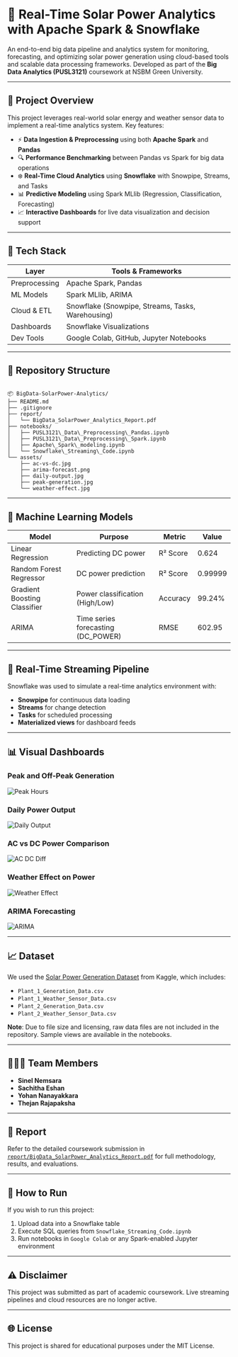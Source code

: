 # 🔆 Real-Time Solar Power Analytics with Apache Spark & Snowflake

An end-to-end big data pipeline and analytics system for monitoring, forecasting, and optimizing solar power generation using cloud-based tools and scalable data processing frameworks. Developed as part of the **Big Data Analytics (PUSL3121)** coursework at NSBM Green University.

---

## 📌 Project Overview

This project leverages real-world solar energy and weather sensor data to implement a real-time analytics system. Key features:

- ⚡ **Data Ingestion & Preprocessing** using both **Apache Spark** and **Pandas**
- 🔍 **Performance Benchmarking** between Pandas vs Spark for big data operations
- ❄️ **Real-Time Cloud Analytics** using **Snowflake** with Snowpipe, Streams, and Tasks
- 📊 **Predictive Modeling** using Spark MLlib (Regression, Classification, Forecasting)
- 📈 **Interactive Dashboards** for live data visualization and decision support

---

## 🧰 Tech Stack

| Layer         | Tools & Frameworks                                |
| ------------- | ------------------------------------------------- |
| Preprocessing | Apache Spark, Pandas                              |
| ML Models     | Spark MLlib, ARIMA                                |
| Cloud & ETL   | Snowflake (Snowpipe, Streams, Tasks, Warehousing) |
| Dashboards    | Snowflake Visualizations                          |
| Dev Tools     | Google Colab, GitHub, Jupyter Notebooks           |

---

## 📁 Repository Structure

```

📦 BigData-SolarPower-Analytics/
├── README.md
├── .gitignore
├── report/
│   └── BigData_SolarPower_Analytics_Report.pdf
├── notebooks/
│   ├── PUSL3121\_Data\_Preprocessing\_Pandas.ipynb
│   ├── PUSL3121\_Data\_Preprocessing\_Spark.ipynb
│   ├── Apache\_Spark\_modeling.ipynb
│   └── Snowflake\_Streaming\_Code.ipynb
└── assets/
    ├── ac-vs-dc.jpg
    ├── arima-forecast.png
    ├── daily-output.jpg
    ├── peak-generation.jpg
    └── weather-effect.jpg

```

---

## 🧪 Machine Learning Models

| Model                        | Purpose                            | Metric   | Value   |
| ---------------------------- | ---------------------------------- | -------- | ------- |
| Linear Regression            | Predicting DC power                | R² Score | 0.624   |
| Random Forest Regressor      | DC power prediction                | R² Score | 0.99999 |
| Gradient Boosting Classifier | Power classification (High/Low)    | Accuracy | 99.24%  |
| ARIMA                        | Time series forecasting (DC_POWER) | RMSE     | 602.95  |

---

## 🔁 Real-Time Streaming Pipeline

Snowflake was used to simulate a real-time analytics environment with:

- **Snowpipe** for continuous data loading
- **Streams** for change detection
- **Tasks** for scheduled processing
- **Materialized views** for dashboard feeds

---

## 📊 Visual Dashboards

### Peak and Off-Peak Generation

![Peak Hours](assets/peak-generation.jpg)

### Daily Power Output

![Daily Output](assets/daily-output.jpg)

### AC vs DC Power Comparison

![AC DC Diff](assets/ac-vs-dc.jpg)

### Weather Effect on Power

![Weather Effect](assets/weather-effect.jpg)

### ARIMA Forecasting

![ARIMA](assets/arima-forecast.png)

---

## 📈 Dataset

We used the [Solar Power Generation Dataset](https://www.kaggle.com/code/pythonafroz/solar-power-generation-forecast/input) from Kaggle, which includes:

- `Plant_1_Generation_Data.csv`
- `Plant_1_Weather_Sensor_Data.csv`
- `Plant_2_Generation_Data.csv`
- `Plant_2_Weather_Sensor_Data.csv`

**Note**: Due to file size and licensing, raw data files are not included in the repository. Sample views are available in the notebooks.

---

## 🧑‍🤝‍🧑 Team Members

- **Sinel Nemsara**
- **Sachitha Eshan**
- **Yohan Nanayakkara**
- **Thejan Rajapaksha**

---

## 📄 Report

Refer to the detailed coursework submission in [`report/BigData_SolarPower_Analytics_Report.pdf`](./report/BigData_SolarPower_Analytics_Report.pdf) for full methodology, results, and evaluations.

---

## 🚀 How to Run

If you wish to run this project:

1. Upload data into a Snowflake table
2. Execute SQL queries from `Snowflake_Streaming_Code.ipynb`
3. Run notebooks in `Google Colab` or any Spark-enabled Jupyter environment

---

## ⚠️ Disclaimer

This project was submitted as part of academic coursework. Live streaming pipelines and cloud resources are no longer active.

---

## 🌐 License

This project is shared for educational purposes under the MIT License.

```
